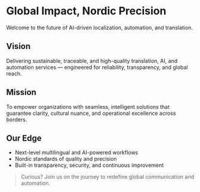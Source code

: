 # Global Impact, Nordic Precision

Welcome to the future of AI-driven localization, automation, and translation.

## Vision
Delivering sustainable, traceable, and high-quality translation, AI, and automation services — engineered for reliability, transparency, and global reach. 

## Mission
To empower organizations with seamless, intelligent solutions that guarantee clarity, cultural nuance, and operational excellence across borders.

## Our Edge
- Next-level multilingual and AI-powered workflows
- Nordic standards of quality and precision
- Built-in transparency, security, and continuous improvement

> Curious? Join us on the journey to redefine global communication and automation.
